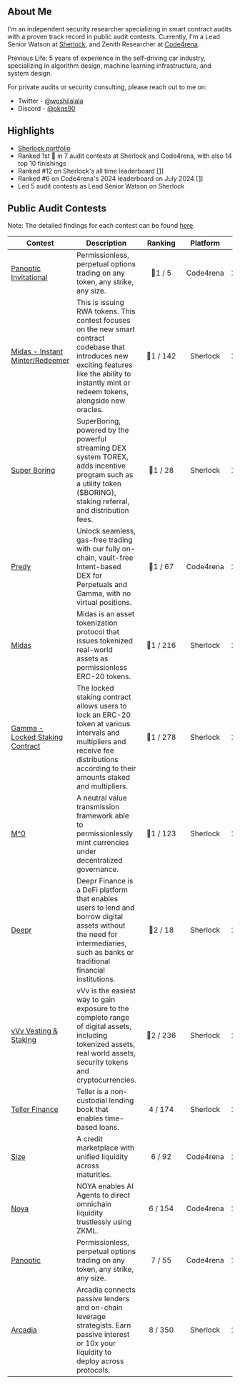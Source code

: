 ## About Me

I'm an independent security researcher specializing in smart contract audits with a proven track record in public audit contests. Currently, I'm a Lead Senior Watson at [Sherlock](https://audits.sherlock.xyz/), and Zenith Researcher at [Code4rena](https://code4rena.com/).

Previous Life: 5 years of experience in the self-driving car industry, specializing in algorithm design, machine learning infrastructure, and system design.

For private audits or security consulting, please reach out to me on:

- Twitter - [@woshilalala](https://x.com/woshilalala)
- Discord - [@pkqs90](https://discord.com/users/pkqs90)

## Highlights

- [Sherlock portfolio](https://audits.sherlock.xyz/watson/pkqs90)
- Ranked 1st 🥇 in 7 audit contests at Sherlock and Code4rena, with also 14 top 10 finishings
- Ranked #12 on Sherlock's all time leaderboard [[1]](https://x.com/woshilalala/status/1822249088852607119)
- Ranked #6 on Code4rena's 2024 leaderboard on July 2024 [[1]](https://x.com/woshilalala/status/1810453053113598055)
- Led 5 audit contests as Lead Senior Watson on Sherlock

## Public Audit Contests

Note: The detailed findings for each contest can be found [here](https://audits.sherlock.xyz/watson/pkqs90).

| Contest                              | Description                                                  | &nbsp;&nbsp;Ranking&nbsp;&nbsp; | Platform  | Date |
| ------------------------------------ | ------------------------------------------------------------ | :-----------------------------------------: | :-------: | :--: |
| [Panoptic Invitational](https://code4rena.com/audits/2024-09-panoptic-invitational)                         | Permissionless, perpetual options trading on any token, any strike, any size. |                  🥇1 / 5                   | Code4rena  | 2024.10 |
| [Midas - Instant Minter/Redeemer](https://audits.sherlock.xyz/contests/495)                         | This is issuing RWA tokens. This contest focuses on the new smart contract codebase that introduces new exciting features like the ability to instantly mint or redeem tokens, alongside new oracles. |                  🥇1 / 142                   | Sherlock  | 2024.08 |
| [Super Boring](https://audits.sherlock.xyz/contests/360)                         | SuperBoring, powered by the powerful streaming DEX system TOREX, adds incentive program such as a utility token ($BORING), staking referral, and distribution fees. |                  🥇1 / 28                   | Sherlock  | 2024.07 |
| [Predy](https://code4rena.com/audits/2024-05-predy)                                | Unlock seamless, gas-free trading with our fully on-chain, vault-free Intent-based DEX for Perpetuals and Gamma, with no virtual positions. |                  🥇1 / 67                   | Code4rena  | 2024.06 |
| [Midas](https://audits.sherlock.xyz/contests/332/leaderboard)                                | Midas is an asset tokenization protocol that issues tokenized real-world assets as permissionless ERC-20 tokens. |                  🥇1 / 216                   | Sherlock  | 2024.05 |
| [Gamma - Locked Staking Contract](https://audits.sherlock.xyz/contests/330/leaderboard)      | The locked staking contract allows users to lock an ERC-20 token at various intervals and multipliers and receive fee distributions according to their amounts staked and multipliers. |                  🥇1 / 278                   | Sherlock  | 2024.05 |
| [M^0](https://audits.sherlock.xyz/contests/124/leaderboard)                                  | A neutral value transmission framework able to permissionlessly mint currencies under decentralized governance. |                  🥇1 / 123                   | Sherlock  | 2024.03 |
| [Deepr](https://audits.sherlock.xyz/contests/433)                                | Deepr Finance is a DeFi platform that enables users to lend and borrow digital assets without the need for intermediaries, such as banks or traditional financial institutions. |                  🥈2 / 18                   | Sherlock  | 2024.07 |
| [vVv Vesting & Staking](https://audits.sherlock.xyz/contests/278/leaderboard)                | vVv is the easiest way to gain exposure to the complete range of digital assets, including tokenized assets, real world assets, security tokens and cryptocurrencies. |                  🥈2 / 236                   | Sherlock  | 2024.03 |
| [Teller Finance](https://audits.sherlock.xyz/contests/295/leaderboard)                       | Teller is a non-custodial lending book that enables time-based loans. |                  4 / 174                   | Sherlock  | 2024.04 |
| [Size](https://code4rena.com/audits/2024-06-size)                                 | A credit marketplace with unified liquidity across maturities. |                  6 / 92                   | Code4rena  | 2024.06 |
| [Noya](https://code4rena.com/audits/2024-04-noya)                                 | NOYA enables AI Agents to direct omnichain liquidity trustlessly using ZKML. |                  6 / 154                   | Code4rena  | 2024.05 |
| [Panoptic](https://code4rena.com/audits/2024-04-panoptic)                             | Permissionless, perpetual options trading on any token, any strike, any size. |                  7 / 55                   | Code4rena  | 2024.04 |
| [Arcadia](https://audits.sherlock.xyz/contests/137/leaderboard)                              | Arcadia connects passive lenders and on-chain leverage strategists. Earn passive interest or 10x your liquidity to deploy across protocols. |                  8 / 350                   | Sherlock  | 2024.02 |